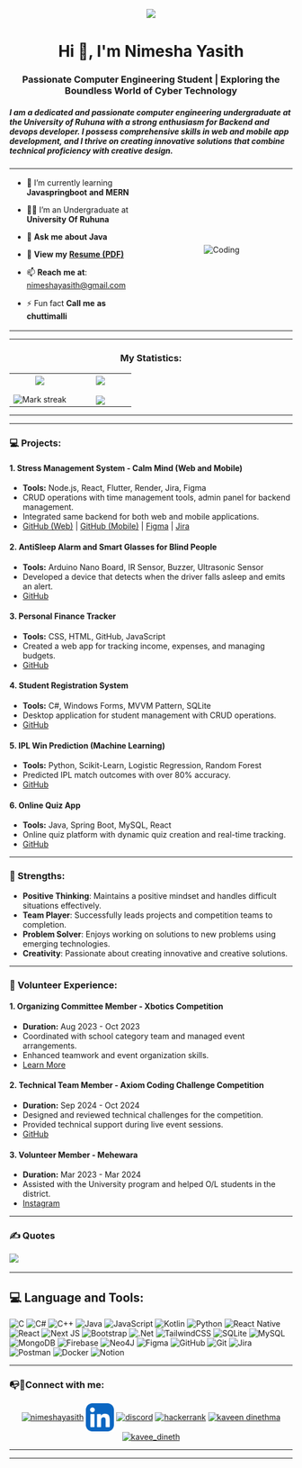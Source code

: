 <p align="center" ><img  src = "https://github.com/7oSkaaa/7oSkaaa/blob/main/Images/about_me.gif?raw=true" width = 100px></p>
<h1 align="center">Hi 👋, I'm Nimesha Yasith</h1>
<h3 align="center">Passionate Computer Engineering Student | Exploring the Boundless World of Cyber Technology</h3>
<h5> I am a dedicated and passionate computer engineering undergraduate at the University of Ruhuna with a
strong enthusiasm for Backend and devops developer. I possess comprehensive skills in web and mobile
app development, and I thrive on creating innovative solutions that combine technical proficiency with
creative design. </h5>

<table align="center">
<tr border="none">
<td width="50%" align="left">
  
- 🌱 I’m currently learning **Javaspringboot and MERN**

- 🧑‍🎓 I’m an Undergraduate at **University Of Ruhuna**

- 💬 **Ask me about Java**
- 📄 **View my [Resume (PDF)](https://github.com/nimeshayasith/nimeshayasith/blob/main/Nimesha_Yasith_SE_Internship.pdf)**
- 📫 **Reach me at**: nimeshayasith@gmail.com

- ⚡ Fun fact **Call me as chuttimalli**

</td>
<td width="50%" align="center">

  <img align="center" alt="Coding" width="450" src="https://media1.tenor.com/m/fRAPQY7lPukAAAAC/computer-code.gif">

  
  </td>
</tr>
</table>

---

<h3 align="center">My Statistics:</h3>
<p align="center">
<table align="center">
<tr border="none">
<td width="50%" align="center">
  
  <img  align="center"  src="https://github-readme-stats.vercel.app/api?username=nimeshayasith&theme=dark&show_icons=true&count_private=true" />
  <br></br>
  <img  title="🔥 Get streak stats for your profile at git.io/streak-stats" alt="Mark streak" src="https://github-readme-streak-stats.herokuapp.com/?user=nimeshayasith&theme=dark&hide_border=false" /> 
</td>
<td width="50%" align="center">

  <img  align="center"  src="https://github-readme-stats.anuraghazra1.vercel.app/api/top-langs/?username=nimeshayasith&theme=dark&hide_border=false&no-bg=true&no-frame=true&langs_count=10"/>
  <br></br>
  <img  align="center"  src="https://github-contributor-stats.vercel.app/api?username=nimeshayasith&limit=5&theme=dark&combine_all_yearly_contributions=true&hide_border=false&no-bg=true&no-frame=true&langs_count=10"/>

  </td>

</tr>

</table>

---
---

### 💻 Projects:
#### 1. Stress Management System - Calm Mind (Web and Mobile)
- **Tools:** Node.js, React, Flutter, Render, Jira, Figma  
- CRUD operations with time management tools, admin panel for backend management.  
- Integrated same backend for both web and mobile applications.  
- [GitHub (Web)](https://github.com/nimeshayasith/StressfreeZone_Web.git) | [GitHub (Mobile)](https://github.com/nimeshayasith/StressFreeZone_mobile) | [Figma](https://www.figma.com/design/sFPOhTnwgbLJ8LL4O13wAo/Figma-design?m=auto&t=AZPlJ5lml3tD6DfL-1) | [Jira](https://cyber-junction.atlassian.net/jira/software/projects/SFZ/summary)

#### 2. AntiSleep Alarm and Smart Glasses for Blind People
- **Tools:** Arduino Nano Board, IR Sensor, Buzzer, Ultrasonic Sensor  
- Developed a device that detects when the driver falls asleep and emits an alert.  
- [GitHub](https://github.com/nimeshayasith/Eminance-4.0_competition.git)

#### 3. Personal Finance Tracker
- **Tools:** CSS, HTML, GitHub, JavaScript  
- Created a web app for tracking income, expenses, and managing budgets.  
- [GitHub](https://github.com/nimeshayasith/trackme.git)

#### 4. Student Registration System
- **Tools:** C#, Windows Forms, MVVM Pattern, SQLite  
- Desktop application for student management with CRUD operations.  
- [GitHub](https://github.com/nimeshayasith/Student_Registration_System-WPF-4624-4608-.git)

#### 5. IPL Win Prediction (Machine Learning)
- **Tools:** Python, Scikit-Learn, Logistic Regression, Random Forest  
- Predicted IPL match outcomes with over 80% accuracy.  
- [GitHub](https://github.com/Parakkrama24/machinelaerningProject.git)

#### 6. Online Quiz App
- **Tools:** Java, Spring Boot, MySQL, React  
- Online quiz platform with dynamic quiz creation and real-time tracking.  
- [GitHub](https://github.com/nimeshayasith/Online_quiz_App.git)

---

### 💪 Strengths:
- **Positive Thinking**: Maintains a positive mindset and handles difficult situations effectively.  
- **Team Player**: Successfully leads projects and competition teams to completion.  
- **Problem Solver**: Enjoys working on solutions to new problems using emerging technologies.  
- **Creativity**: Passionate about creating innovative and creative solutions.

---

### 🤝 Volunteer Experience:
#### 1. Organizing Committee Member - Xbotics Competition
- **Duration:** Aug 2023 - Oct 2023  
- Coordinated with school category team and managed event arrangements.  
- Enhanced teamwork and event organization skills.  
- [Learn More](https://www.facebook.com/profile.php?id=100009492125998&mibextid=ZbWKwL)

#### 2. Technical Team Member - Axiom Coding Challenge Competition
- **Duration:** Sep 2024 - Oct 2024  
- Designed and reviewed technical challenges for the competition.  
- Provided technical support during live event sessions.  
- [GitHub](https://github.com/nimeshayasith/Axiom-2.0.git)

#### 3. Volunteer Member - Mehewara
- **Duration:** Mar 2023 - Mar 2024  
- Assisted with the University program and helped O/L students in the district.  
- [Instagram](https://www.instagram.com/s/aGlnaGxpZ2h0OjE4MDEyMTAzOTQwMjEzNDAz?story_media_id=3389458921856020810_44439011523&igsh=eW0yenc5cmZ5enF2)

---

### ✍️ Quotes

![](https://quotes-github-readme.vercel.app/api?type=horizontal&theme=radical)


---
## 💻 Language and Tools:
![C](https://img.shields.io/badge/c-%2300599C.svg?style=for-the-badge&logo=c&logoColor=white) ![C#](https://img.shields.io/badge/c%23-%23239120.svg?style=for-the-badge&logo=csharp&logoColor=white) ![C++](https://img.shields.io/badge/c++-%2300599C.svg?style=for-the-badge&logo=c%2B%2B&logoColor=white) ![Java](https://img.shields.io/badge/java-%23ED8B00.svg?style=for-the-badge&logo=openjdk&logoColor=white) ![JavaScript](https://img.shields.io/badge/javascript-%23323330.svg?style=for-the-badge&logo=javascript&logoColor=%23F7DF1E) ![Kotlin](https://img.shields.io/badge/kotlin-%237F52FF.svg?style=for-the-badge&logo=kotlin&logoColor=white) ![Python](https://img.shields.io/badge/python-3670A0?style=for-the-badge&logo=python&logoColor=ffdd54) ![React Native](https://img.shields.io/badge/react_native-%2320232a.svg?style=for-the-badge&logo=react&logoColor=%2361DAFB) ![React](https://img.shields.io/badge/react-%2320232a.svg?style=for-the-badge&logo=react&logoColor=%2361DAFB) ![Next JS](https://img.shields.io/badge/Next-black?style=for-the-badge&logo=next.js&logoColor=white) ![Bootstrap](https://img.shields.io/badge/bootstrap-%238511FA.svg?style=for-the-badge&logo=bootstrap&logoColor=white) ![.Net](https://img.shields.io/badge/.NET-5C2D91?style=for-the-badge&logo=.net&logoColor=white) ![TailwindCSS](https://img.shields.io/badge/tailwindcss-%2338B2AC.svg?style=for-the-badge&logo=tailwind-css&logoColor=white) ![SQLite](https://img.shields.io/badge/sqlite-%2307405e.svg?style=for-the-badge&logo=sqlite&logoColor=white) ![MySQL](https://img.shields.io/badge/mysql-4479A1.svg?style=for-the-badge&logo=mysql&logoColor=white) ![MongoDB](https://img.shields.io/badge/MongoDB-%234ea94b.svg?style=for-the-badge&logo=mongodb&logoColor=white) ![Firebase](https://img.shields.io/badge/firebase-a08021?style=for-the-badge&logo=firebase&logoColor=ffcd34) ![Neo4J](https://img.shields.io/badge/Neo4j-008CC1?style=for-the-badge&logo=neo4j&logoColor=white) ![Figma](https://img.shields.io/badge/figma-%23F24E1E.svg?style=for-the-badge&logo=figma&logoColor=white) ![GitHub](https://img.shields.io/badge/github-%23121011.svg?style=for-the-badge&logo=github&logoColor=white) ![Git](https://img.shields.io/badge/git-%23F05033.svg?style=for-the-badge&logo=git&logoColor=white) ![Jira](https://img.shields.io/badge/jira-%230A0FFF.svg?style=for-the-badge&logo=jira&logoColor=white) ![Postman](https://img.shields.io/badge/Postman-FF6C37?style=for-the-badge&logo=postman&logoColor=white) ![Docker](https://img.shields.io/badge/docker-%230db7ed.svg?style=for-the-badge&logo=docker&logoColor=white) ![Notion](https://img.shields.io/badge/Notion-%23000000.svg?style=for-the-badge&logo=notion&logoColor=white)



---

<h3 align="left"> 📭📩Connect with me:</h3>
<p align="center">
<a href="https://www.youtube.com/channel/UCKlC_6m88sM4wse36rB1Zxw" target="blank"><img align="center" src="https://static-00.iconduck.com/assets.00/youtube-icon-2048x2048-gedp2icy.png" alt="nimeshayasith" height="50" width="50" /></a>
<a href="https://www.linkedin.com/in/nimesha-yasith-568a76290" target="blank"><img align="center" src="https://github.com/tandpfun/skill-icons/blob/main/icons/LinkedIn.svg" alt="nimeshayasith" height="50" width="50" /></a>
<a href="https://discord.gg/VyC5NqjR" target="blank"><img align="center" src="https://github.com/scar1109/skill-icons/blob/main/icons/Discord.svg" alt="discord" height="50" width="50" /></a>
<a href="https://www.hackerrank.com/profile/EG_2021_4624" target="blank"><img align="center" src="https://cdn4.iconfinder.com/data/icons/logos-and-brands/512/160_Hackerrank_logo_logos-512.png" alt="hackerrank" height="50" width="50" /></a>
<a href="https://fb.com/Nimesha Yasith" target="blank"><img align="center" src="https://raw.githubusercontent.com/rahuldkjain/github-profile-readme-generator/master/src/images/icons/Social/facebook.svg" alt="kaveen dinethma" height="50" width="50" /></a>
<a href="https://www.instagram.com/Nimesha Yasith/" target="blank"><img align="center" src="https://www.edigitalagency.com.au/wp-content/uploads/new-Instagram-icon-png-full-colour.png" alt="kavee_dineth" height="50" width="50" /></a>
</p>

---


<!--### 😂 Random Dev Meme
<img src='https://memer-new.vercel.app/' style="height: 400px;"/> -->

---


<!-- Proudly created with GPRM ( https://gprm.itsvg.in ) -->
